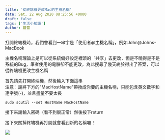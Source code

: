 ```yaml
---
title: '從終端機更改Mac的主機名稱'
date: Sat, 22 Aug 2020 08:25:56 +0000
draft: false
tags: ['生活小知識']
Author: 蘿蔔
---
```


打開終端機時，我們會看到一串字是「使用者@主機名稱」，例如John@Johns-MacBook  
  
主機名稱理論上是可以從系統偏好設定裡頭的「共享」去更改，但是不曉得是不是系統的Bug，筆者使用的電腦卻不能更改，為此搜尋了幾天終於得出了答案，可以從終端機更改主機名稱

  
首先請先打開終端機，然後輸入下面這串  
注意：請將下方的"MacHostName"帶換成你要的主機名稱，只能包含英文數字和連字號(-)，並且盡量不要太長

```
sudo scutil --set HostName MacHostName
```

接下來請輸入密碼（看不到很正常）然後按下return

接下來關掉終端機再打開就會看到新的名稱囉！

![](https://static.yiy.tw/media/blog/2020082208224152.png)